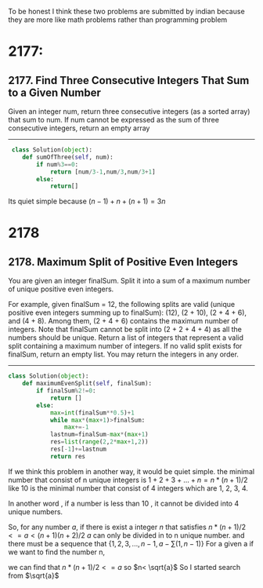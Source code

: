 To be honest I think these two problems are submitted by indian because they are more like math problems rather than programming problem

# 2177:
## 2177. Find Three Consecutive Integers That Sum to a Given Number
Given an integer num, return three consecutive integers (as a sorted array) that sum to num. If num cannot be expressed as the sum of three consecutive integers, return an empty array  

-------

```python
 class Solution(object):
    def sumOfThree(self, num):
        if num%3==0:
            return [num/3-1,num/3,num/3+1]
        else:
            return[]
```
Its quiet simple because $(n-1)+n+(n+1)=3n$

# 2178
## 2178. Maximum Split of Positive Even Integers
You are given an integer finalSum. Split it into a sum of a maximum number of unique positive even integers.

For example, given finalSum = 12, the following splits are valid (unique positive even integers summing up to finalSum): (12), (2 + 10), (2 + 4 + 6), and (4 + 8). Among them, (2 + 4 + 6) contains the maximum number of integers. Note that finalSum cannot be split into (2 + 2 + 4 + 4) as all the numbers should be unique.
Return a list of integers that represent a valid split containing a maximum number of integers. If no valid split exists for finalSum, return an empty list. You may return the integers in any order.

-----
```python
class Solution(object):
    def maximumEvenSplit(self, finalSum):
        if finalSum%2!=0:
            return []
        else:
            max=int(finalSum**0.5)+1
            while max*(max+1)>finalSum:
                max+=-1
            lastnum=finalSum-max*(max+1)
            res=list(range(2,2*max+1,2))
            res[-1]+=lastnum
            return res

```
If we think this problem in another way, it would be quiet simple. the minimal number that consist of n unique integers is $1+2+3+...+n=n*(n+1)/2$
like 10 is the minimal number that consist of 4 integers which are 1, 2, 3, 4.

In another word , if a number is less than 10 , it cannot be divided into 4 unique numbers.

So, for any number $a$, if there is exist a integer $n$ that satisfies $n*(n+1)/2 <= a <(n+1)(n+2)/2$ $a$ can only be divided in to n unique number. and there must be a sequence that $\{1,2,3,...,n-1,a-\sum(1,n-1)\}$ 
For a given a if we want to find the number n,

we can find that $n*(n+1)/2 <= a$ so $n< \sqrt{a}$
So I started search from $\sqrt{a}$
